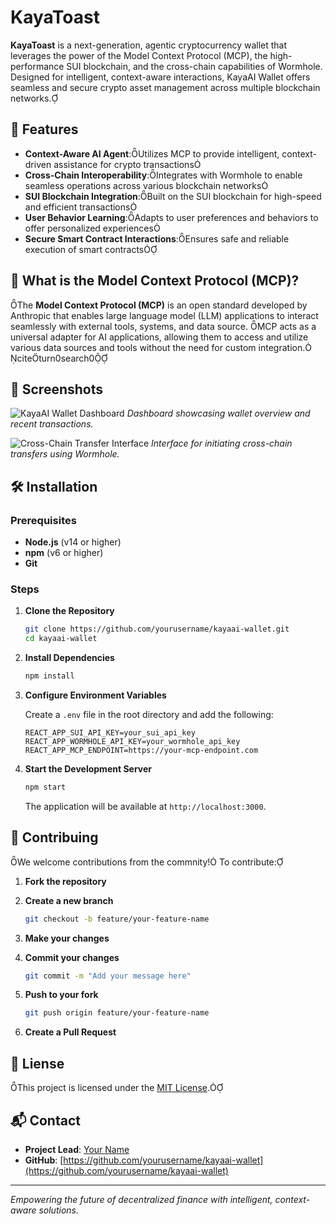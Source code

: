 # KayaToast

**KayaToast** is a next-generation, agentic cryptocurrency wallet that leverages the power of the Model Context Protocol (MCP), the high-performance SUI blockchain, and the cross-chain capabilities of Wormhole. Designed for intelligent, context-aware interactions, KayaAI Wallet offers seamless and secure crypto asset management across multiple blockchain networks.

## 🚀 Features

- **Context-Aware AI Agent**:Utilizes MCP to provide intelligent, context-driven assistance for crypto transactions
- **Cross-Chain Interoperability**:Integrates with Wormhole to enable seamless operations across various blockchain networks
- **SUI Blockchain Integration**:Built on the SUI blockchain for high-speed and efficient transactions
- **User Behavior Learning**:Adapts to user preferences and behaviors to offer personalized experiences
- **Secure Smart Contract Interactions**:Ensures safe and reliable execution of smart contracts

## 🧠 What is the Model Context Protocol (MCP)?
The **Model Context Protocol (MCP)** is an open standard developed by Anthropic that enables large language model (LLM) applications to interact seamlessly with external tools, systems, and data source. MCP acts as a universal adapter for AI applications, allowing them to access and utilize various data sources and tools without the need for custom integration. citeturn0search0

## 📸 Screenshots

![KayaAI Wallet Dashboard](link-to-dashboard-screenshot)
*Dashboard showcasing wallet overview and recent transactions.*

![Cross-Chain Transfer Interface](link-to-cross-chain-interface-screenshot)
*Interface for initiating cross-chain transfers using Wormhole.*

## 🛠️ Installation

### Prerequisites

- **Node.js** (v14 or higher)
- **npm** (v6 or higher)
- **Git**

### Steps

1. **Clone the Repository**

   ```bash
   git clone https://github.com/yourusername/kayaai-wallet.git
   cd kayaai-wallet
   ```

2. **Install Dependencies**

   ```bash
   npm install
   ```

3. **Configure Environment Variables**

   Create a `.env` file in the root directory and add the following:

   ```env
   REACT_APP_SUI_API_KEY=your_sui_api_key
   REACT_APP_WORMHOLE_API_KEY=your_wormhole_api_key
   REACT_APP_MCP_ENDPOINT=https://your-mcp-endpoint.com
   ```

4. **Start the Development Server**

   ```bash
   npm start
   ```

   The application will be available at `http://localhost:3000`.

## 🤝 Contribuing

We welcome contributions from the commnity! To contribute:

1. **Fork the repository**
2. **Create a new branch**

   ```bash
   git checkout -b feature/your-feature-name
   ```

3. **Make your changes**
4. **Commit your changes**

   ```bash
   git commit -m "Add your message here"
   ```

5. **Push to your fork**

   ```bash
   git push origin feature/your-feature-name
   ```

6. **Create a Pull Request**

## 📄 Liense

This project is licensed under the [MIT License](LIENSE).

## 📬 Contact

- **Project Lead**: [Your Name](mailto:your.email@example.com)
- **GitHub**: [https://github.com/yourusername/kayaai-wallet](https://github.com/yourusername/kayaai-wallet)

---

*Empowering the future of decentralized finance with intelligent, context-aware solutions.* 